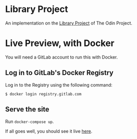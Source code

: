 # Library Project

An implementation on the [Library Project](https://www.theodinproject.com/courses/javascript/lessons/library) of The Odin Project.

# Live Preview, with Docker

You will need a GitLab account to run this with Docker.

## Log in to GitLab's Docker Registry

Log in to the Registry using the following command:

`$ docker login registry.gitlab.com`

## Serve the site

Run  `docker-compose up`.

If all goes well, you should see it live [here](http://localhost:3000).